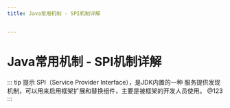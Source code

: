 ```yaml
---
title: Java常用机制 - SPI机制详解


---
```


# Java常用机制 - SPI机制详解

::: tip 提示
SPI（Service Provider Interface），是JDK内置的一种 服务提供发现机制，可以用来启用框架扩展和替换组件，主要是被框架的开发人员使用。 @123
:::

